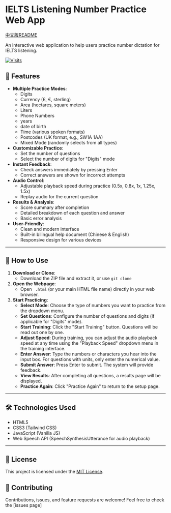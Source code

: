 # IELTS Listening Number Practice Web App

[中文版README](README-CN.md)

An interactive web application to help users practice number dictation for IELTS listening.

[![Visits](https://profile-counter.glitch.me/cosing_IELTSlistennumber/count.svg)](https://github.com/your-username/your-repository-name)







## 📖 Features

  * **Multiple Practice Modes**:
      * Digits
      * Currency (£, €, sterling)
      * Area (hectares, square meters)
      * Liters
      * Phone Numbers
      * years
      * date of birth
      * Time (various spoken formats)
      * Postcodes (UK format, e.g., SW1A 1AA)
      * Mixed Mode (randomly selects from all types)
  * **Customizable Practice**:
      * Set the number of questions
      * Select the number of digits for "Digits" mode
  * **Instant Feedback**:
      * Check answers immediately by pressing Enter
      * Correct answers are shown for incorrect attempts
  * **Audio Control**:
      * Adjustable playback speed during practice (0.5x, 0.8x, 1x, 1.25x, 1.5x)
      * Replay audio for the current question
  * **Results & Analysis**:
      * Score summary after completion
      * Detailed breakdown of each question and answer
      * Basic error analysis
  * **User-Friendly**:
      * Clean and modern interface
      * Built-in bilingual help document (Chinese & English)
      * Responsive design for various devices

-----

## 🚀 How to Use


1.  **Download or Clone**:
      * Download the ZIP file and extract it, or use `git clone`
2.  **Open the Webpage**:
      * Open ` .html` (or your main HTML file name) directly in your web browser.
3.  **Start Practicing**:
      * **Select Mode**: Choose the type of numbers you want to practice from the dropdown menu.
      * **Set Questions**: Configure the number of questions and digits (if applicable for "Digits" mode).
      * **Start Training**: Click the "Start Training" button. Questions will be read out one by one.
      * **Adjust Speed**: During training, you can adjust the audio playback speed at any time using the "Playback Speed" dropdown menu in the training interface.
      * **Enter Answer**: Type the numbers or characters you hear into the input box. For questions with units, only enter the numerical value.
      * **Submit Answer**: Press Enter to submit. The system will provide feedback.
      * **View Results**: After completing all questions, a results page will be displayed.
      * **Practice Again**: Click "Practice Again" to return to the setup page.

-----

## 🛠️ Technologies Used

  * HTML5
  * CSS3 (Tailwind CSS)
  * JavaScript (Vanilla JS)
  * Web Speech API (SpeechSynthesisUtterance for audio playback)

-----

## 📄 License

This project is licensed under the [MIT License](LICENSE).

## 🤝 Contributing

Contributions, issues, and feature requests are welcome\! Feel free to check the [issues page] 
